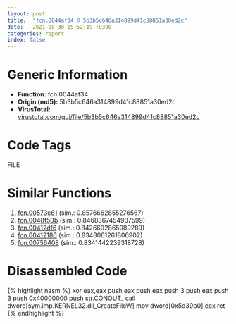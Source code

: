 ```yaml
---
layout: post
title:  "fcn.0044af34 @ 5b3b5c646a314899d41c88851a30ed2c"
date:   2021-08-30 15:52:19 +0300
categories: report
index: false
---
```


# Generic Information
- **Function:** fcn.0044af34
- **Origin (md5):** 5b3b5c646a314899d41c88851a30ed2c
- **VirusTotal:** [virustotal.com/gui/file/5b3b5c646a314899d41c88851a30ed2c][virustotal_ref]

# Code Tags
<span class="tag" id="FILE">FILE</span>


# Similar Functions

1. [fcn.00573c61][similar_1_ref] (sim.: 0.8576662855276567)
2. [fcn.0048f50b][similar_2_ref] (sim.: 0.8468367454937599)
3. [fcn.00412df6][similar_3_ref] (sim.: 0.8426692865989289)
4. [fcn.00412186][similar_4_ref] (sim.: 0.8348061261806902)
5. [fcn.00756408][similar_5_ref] (sim.: 0.8341442239318728)


# Disassembled Code

{% highlight nasm %}
xor eax,eax
push eax
push eax
push 3
push eax
push 3
push 0x40000000
push str.CONOUT_
call dword[sym.imp.KERNEL32.dll_CreateFileW]
mov dword[0x5d39b0],eax
ret 
{% endhighlight %}


[similar_1_ref]: /report/fcn.00573c61@9c2b894b84f59672d8be2e984066f76f
[similar_2_ref]: /report/fcn.0048f50b@2fcce874fb2a3a396274d2df89c397e3
[similar_3_ref]: /report/fcn.00412df6@90aa43862e75a7f78f2655241632f0e5
[similar_4_ref]: /report/fcn.00412186@22e4fd0c4b1c614e2ac3f6bd9999bcbd
[similar_5_ref]: /report/fcn.00756408@d65363c7c6c188277432c9e4251c44e5
[virustotal_ref]: https://www.virustotal.com/gui/file/5b3b5c646a314899d41c88851a30ed2c